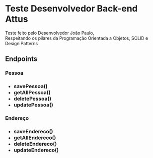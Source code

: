 <h1>Teste Desenvolvedor Back-end Attus</h1>

<p>Teste feito pelo Desenvolvedor João Paulo, <br> Respeitando os pilares da Programação Orientada a Objetos, SOLID e Design Patterns</p>

<h2>Endpoints</h2>

<h3>Pessoa<h3>
<ul>
  <li>savePessoa()</li>
  <li>getAllPessoa()</li>
  <li>deletePessoa()</li>
  <li>updatePessoa()</li>
</ul>

<h3>Endereço<h3>
<ul>
  <li>saveEndereco()</li>
  <li>getAllEndereco()</li>
  <li>deleteEndereco()</li>
  <li>updateEndereco()</li>
</ul>
